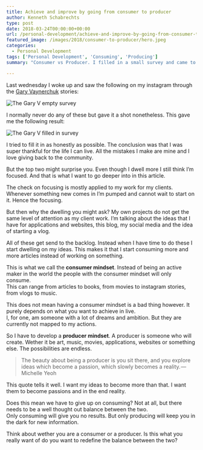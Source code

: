```yaml
---
title: Achieve and improve by going from consumer to producer
author: Kenneth Schabrechts
type: post
date: 2018-03-24T00:00:00+00:00
url: /personal-development/achieve-and-improve-by-going-from-consumer-to-producer/
featured_image: /images/2018/consumer-to-producer/hero.jpeg
categories:
  - Personal Development
tags: ['Personal Development', 'Consuming', 'Producing']
summary: "Consumer vs Producer. I filled in a small survey and came to a conclusion. In the first place, I'm a consumer. But is that what I want to be? I dig deeper into this in this post."

---
```

Last wednesday I woke up and saw the following on my instagram through the [Gary Vaynerchuk](https://www.instagram.com/garyvee "Gary Vaynerchuk Instagram Page") stories:

![The Gary V empty survey](/images/2018/consumer-to-producer/survey-empty.jpeg)

I normally never do any of these but gave it a shot nonetheless. This gave me the following result:

![The Gary V filled in survey](/images/2018/consumer-to-producer/survey-filled.jpeg)

I tried to fill it in as honestly as possible. The conclusion was that I was super thankful for the life I can live. All the mistakes I make are mine and I love giving back to the community.

But the top two might surprise you. Even though I dwell more I still think I’m focused. And that is what I want to go deeper into in this article.

The check on focusing is mostly applied to my work for my clients. Whenever something new comes in I’m pumped and cannot wait to start on it. Hence the focusing.

But then why the dwelling you might ask? My own projects do not get the same level of attention as my client work. I’m talking about the ideas that I have for applications and websites, this blog, my social media and the idea of starting a vlog.

All of these get send to the backlog. Instead when I have time to do these I start dwelling on my ideas. This makes it that I start consuming more and more articles instead of working on something.

This is what we call the **consumer mindset**. Instead of being an active maker in the world the people with the consumer mindset will only consume.  
This can range from articles to books, from movies to instagram stories, from vlogs to music.

This does not mean having a consumer mindset is a bad thing however. It purely depends on what you want to achieve in live.  
I, for one, am someone with a lot of dreams and ambition. But they are currently not mapped to my actions.

So I have to develop a **producer mindset**. A producer is someone who will create. Wether it be art, music, movies, applications, websites or something else. The possibilities are endless.

> The beauty about being a producer is you sit there, and you explore ideas which become a passion, which slowly becomes a reality. — Michelle Yeoh

This quote tells it well. I want my ideas to become more than that. I want them to become passions and in the end reality.

Does this mean we have to give up on consuming? Not at all, but there needs to be a well thought out balance between the two.  
Only consuming will give you no results. But only producing will keep you in the dark for new information.

Think about wether you are a consumer or a producer. Is this what you really want of do you want to redefine the balance between the two?